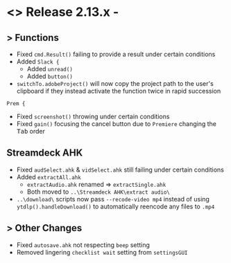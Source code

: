 # <> Release 2.13.x - 

## > Functions
- Fixed `cmd.Result()` failing to provide a result under certain conditions
- Added `Slack {`
    - Added `unread()`
    - Added `button()`
- `switchTo.adobeProject()` will now copy the project path to the user's clipboard if they instead activate the function twice in rapid succession

`Prem {`
- Fixed `screenshot()` throwing under certain conditions
- Fixed `gain()` focusing the cancel button due to `Premiere` changing the <kbd>Tab</kbd> order

## Streamdeck AHK
- Fixed `audSelect.ahk` & `vidSelect.ahk` still failing under certain conditions
- Added `extractAll.ahk`
    - `extractAudio.ahk` renamed => `extractSingle.ahk`
    - Both moved to `..\Streamdeck AHK\extract audio\`
- `..\download\` scripts now pass `--recode-video mp4` instead of using `ytdlp().handleDownload()` to automatically reencode any files to `.mp4`

## > Other Changes
- Fixed `autosave.ahk` not respecting `beep` setting
- Removed lingering `checklist wait` setting from `settingsGUI`